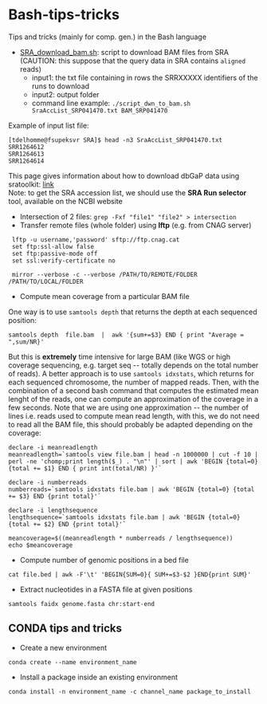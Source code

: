# Bash-tips-tricks
Tips and tricks (mainly for comp. gen.) in the Bash language

* [SRA_download_bam.sh](https://github.com/tdelhomme/Bash-tips-tricks/blob/master/scripts/SRA_download_bam.sh): script to download BAM files from SRA (CAUTION: this suppose that the query data in SRA contains `aligned` reads)
  * input1: the txt file containing in rows the SRRXXXXX identifiers of the runs to download
  * input2: output folder
  * command line example: `./script_dwn_to_bam.sh SraAccList_SRP041470.txt BAM_SRP041470`

Example of input list file:
```
[tdelhomme@fsupeksvr SRA]$ head -n3 SraAccList_SRP041470.txt
SRR1264612
SRR1264613
SRR1264614
```
This page gives information about how to download dbGaP data using sratoolkit: [link](https://www.ncbi.nlm.nih.gov/sra/docs/sra-dbgap-download/)  
Note: to get the SRA accession list, we should use the **SRA Run selector** tool, available on the NCBI website

* Intersection of 2 files: `grep -Fxf "file1" "file2" > intersection
`
* Transfer remote files (whole folder) using **lftp** (e.g. from CNAG server)
```
 lftp -u username,'password' sftp://ftp.cnag.cat
 set ftp:ssl-allow false
 set ftp:passive-mode off
 set ssl:verify-certificate no
  
 mirror --verbose -c --verbose /PATH/TO/REMOTE/FOLDER /PATH/TO/LOCAL/FOLDER
```

* Compute mean coverage from a particular BAM file

One way is to use `samtools depth` that returns the depth at each sequenced position:
```
samtools depth  file.bam  |  awk '{sum+=$3} END { print "Average = ",sum/NR}'
```
But this is **extremely** time intensive for large BAM (like WGS or high coverage sequencing, e.g. target seq -- totally depends on the total number of reads). A better approach is to use `samtools idxstats`, which returns for each sequenced chromosome, the number of mapped reads. Then, with the combination of a second bash command that computes the estimated mean lenght of the reads, one can compute an approximation of the coverage in a few seconds. Note that we are using one approximation -- the number of lines i.e. reads used to compute mean read length, with this, we do not need to read all the BAM file, this should probably be adapted depending on the coverage:
```
declare -i meanreadlength
meanreadlength=`samtools view file.bam | head -n 1000000 | cut -f 10 | perl -ne 'chomp;print length($_) . "\n"' | sort | awk 'BEGIN {total=0} {total += $1} END { print int(total/NR) }'`

declare -i numberreads
numberreads=`samtools idxstats file.bam | awk 'BEGIN {total=0} {total += $3} END {print total}'`

declare -i lengthsequence
lengthsequence=`samtools idxstats file.bam | awk 'BEGIN {total=0} {total += $2} END {print total}'`

meancoverage=$((meanreadlength * numberreads / lengthsequence))
echo $meancoverage
```

* Compute number of genomic positions in a bed file
```
cat file.bed | awk -F'\t' 'BEGIN{SUM=0}{ SUM+=$3-$2 }END{print SUM}'
```

* Extract nucleotides in a FASTA file at given positions
```
samtools faidx genome.fasta chr:start-end
```

## CONDA tips and tricks

* Create a new environment
```
conda create --name environment_name
```

* Install a package inside an existing environment
```
conda install -n environment_name -c channel_name package_to_install
```
